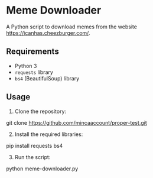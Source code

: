 # Meme Downloader

A Python script to download memes from the website https://icanhas.cheezburger.com/.

## Requirements

- Python 3
- `requests` library
- `bs4` (BeautifulSoup) library

## Usage

1. Clone the repository:

git clone https://github.com/mincaaccount/proper-test.git


2. Install the required libraries:

pip install requests bs4


3. Run the script:

python meme-downloader.py
